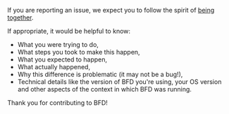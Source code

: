 If you are reporting an issue, we expect you to follow the spirit of
[being together](CODE_OF_CONDUCT.md).

If appropriate, it would be helpful to know:

* What you were trying to do,
* What steps you took to make this happen,
* What you expected to happen,
* What actually happened,
* Why this difference is problematic (it may not be a bug!),
* Technical details like the version of BFD you're using, your OS version and
  other aspects of the context in which BFD was running. 

Thank you for contributing to BFD!
